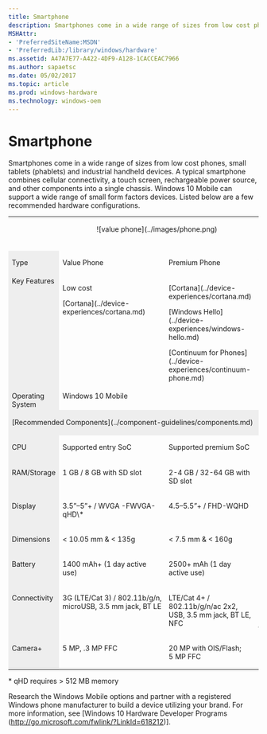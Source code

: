 ```yaml
---
title: Smartphone
description: Smartphones come in a wide range of sizes from low cost phones, small tablets (phablets) and industrial handheld devices.
MSHAttr:
- 'PreferredSiteName:MSDN'
- 'PreferredLib:/library/windows/hardware'
ms.assetid: A47A7E77-A422-4DF9-A128-1CACCEAC7966
ms.author: sapaetsc
ms.date: 05/02/2017
ms.topic: article
ms.prod: windows-hardware
ms.technology: windows-oem
---
```


# Smartphone


Smartphones come in a wide range of sizes from low cost phones, small tablets (phablets) and industrial handheld devices. A typical smartphone combines cellular connectivity, a touch screen, rechargeable power source, and other components into a single chassis. Windows 10 Mobile can support a wide range of small form factors devices. Listed below are a few recommended hardware configurations.

<table>
<tbody valign="top">
<tr>
<td>&nbsp;</td>
<td colspan="2">
<p style="text-align: center;">![value phone](../images/phone.png)</p>
</td>
<td>
<p>![value phablet](../images/phablet.png)</p>
</td>
</tr>
<tr>
<td bgcolor="EEEEEE"><p>Type</p></td>
<td>
<p>Value Phone</p>
</td>
<td>
<p>Premium Phone</p>
</td>
<td>
<p>Value Phablet</p>
</td>
</tr>
<tr>
<td bgcolor="EEEEEE">Key Features</td>
<td>
<p>Low cost</p>
<p>[Cortana](../device-experiences/cortana.md)</p>
</td>
<td>
<p>[Cortana](../device-experiences/cortana.md)</p>
<p>[Windows Hello](../device-experiences/windows-hello.md)</p>
<p>[Continuum for Phones](../device-experiences/continuum-phone.md)</p>
</td>
<td>
<p>[Cortana](../device-experiences/cortana.md)</p>
<p>[Windows Hello](../device-experiences/windows-hello.md)</p>
</td>
</tr>
<tr>
<td bgcolor="EEEEEE">Operating System</td>
<td colspan="3">Windows&nbsp;10 Mobile</td>
</tr>
<tr>
<td colspan="4" bgcolor="EEEEEE"><p>[Recommended Components](../component-guidelines/components.md)</p></td>
</tr>
<tr>
<td bgcolor="EEEEEE"><p>CPU</p></td>
<td><p>Supported entry SoC</p></td>
<td><p>Supported premium SoC</p></td>
<td><p>Mid tier supported SoC</p></td>
</tr>
<tr>
<td bgcolor="EEEEEE"><p>RAM/Storage</p></td>
<td><p>1&nbsp;GB&nbsp;/ 8&nbsp;GB with SD slot</p></td>
<td><p>2-4&nbsp;GB&nbsp;/ 32-64&nbsp;GB with SD slot</p></td>
<td><p>2&nbsp;GB&nbsp;/ 16&nbsp;GB with SD slot</p></td>
</tr>
<tr>
<td bgcolor="EEEEEE"><p>Display</p></td>
<td><p>3.5&rdquo;&ndash;5&rdquo;+&nbsp;/ WVGA -FWVGA-qHD\*</p></td>
<td><p>4.5&ndash;5.5&rdquo;+&nbsp;/ FHD-WQHD</p></td>
<td><p>5.5&rdquo;&ndash;7&rdquo;&nbsp;/ 720p+</p></td>
</tr>
<tr>
<td bgcolor="EEEEEE"><p>Dimensions</p></td>
<td><p>&lt;&nbsp;10.05&nbsp;mm &amp; &lt;&nbsp;135g</p></td>
<td><p>&lt;&nbsp;7.5&nbsp;mm &amp; &lt;&nbsp;160g</p></td>
<td><p>&lt;&nbsp;10&nbsp;mm &amp; &lt;&nbsp;175g</p></td>
</tr>
<tr>
<td bgcolor="EEEEEE"><p>Battery</p></td>
<td><p>1400&nbsp;mAh+ (1 day active use)</p></td>
<td><p>2500+&nbsp;mAh (1 day active use)</p></td>
<td><p>3000&nbsp;mAh+ (1 day active use)</p></td>
</tr>
<tr>
<td bgcolor="EEEEEE"><p>Connectivity</p></td>
<td><p>3G&nbsp;(LTE/Cat&nbsp;3)&nbsp;/&nbsp;802.11b/g/n, microUSB, 3.5&nbsp;mm jack, BT LE</p></td>
<td><p>LTE/Cat&nbsp;4+&nbsp;/ 802.11b/g/n/ac 2x2, USB, 3.5&nbsp;mm jack, BT LE, NFC</p></td>
<td><p>LTE/Cat&nbsp;3&nbsp;/ 802.11b/g/n/ac 2x2, USB 3.0 type-c, 3.5&nbsp;mm jack, BT LE, NFC</p></td>
</tr>
<tr>
<td bgcolor="EEEEEE"><p>Camera+</p></td>
<td><p>5&nbsp;MP, .3&nbsp;MP FFC</p></td>
<td><p>20&nbsp;MP with OIS/Flash; 5&nbsp;MP FFC</p></td>
<td><p>5&nbsp;MP, .3&nbsp;MP FFC</p></td>
</tr>
</tbody>
</table>


\* qHD requires &gt;&nbsp;512&nbsp;MB memory

Research the Windows Mobile options and partner with a registered Windows phone manufacturer to build a device utilizing your brand. For more information, see [Windows 10 Hardware Developer Programs (http://go.microsoft.com/fwlink/?LinkId=618212)].